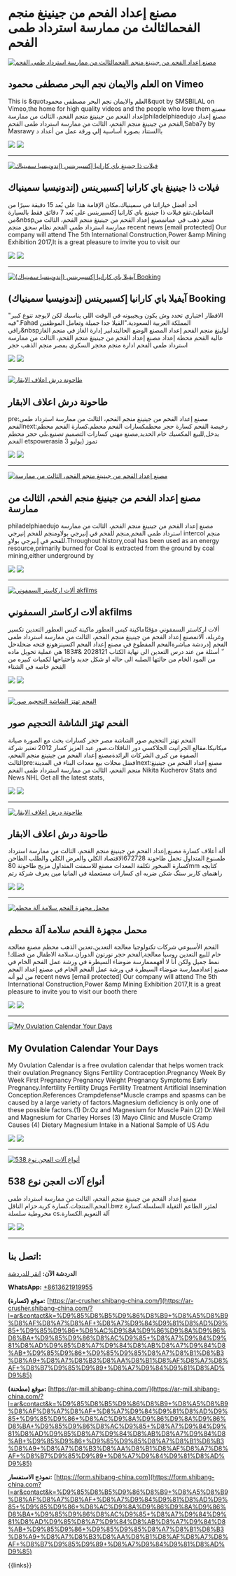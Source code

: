 # مصنع إعداد الفحم من جينينغ منجم الفحمالثالث من ممارسة استرداد طمى الفحم

<a href="https://swt.shibang-china.com/?n=lxq&l=ar&img&k=%D9%85%D8%B5%D9%86%D8%B9+%D8%A5%D8%B9%D8%AF%D8%A7%D8%AF+%D8%A7%D9%84%D9%81%D8%AD%D9%85+%D9%85%D9%86+%D8%AC%D9%8A%D9%86%D9%8A%D9%86%D8%BA+%D9%85%D9%86%D8%AC%D9%85+%D8%A7%D9%84%D9%81%D8%AD%D9%85%D8%A7%D9%84%D8%AB%D8%A7%D9%84%D8%AB+%D9%85%D9%86+%D9%85%D9%85%D8%A7%D8%B1%D8%B3%D8%A9+%D8%A7%D8%B3%D8%AA%D8%B1%D8%AF%D8%A7%D8%AF+%D8%B7%D9%85%D9%89+%D8%A7%D9%84%D9%81%D8%AD%D9%85" target="_blank">![مصنع إعداد الفحم من جينينغ منجم الفحمالثالث من ممارسة استرداد طمى الفحم](http://static.shibang-china.com/all-800x300/1192.jpg)</a>

## العلم والايمان نجم البحر مصطفى محمود on Vimeo
This is &quotالعلم والايمان نجم البحر مصطفى محمود&quot by SMSBILAL on Vimeo,the home for high quality videos and the people who love them.مصنع إعداد الفحم من جينينغ منجم الفحم، الثالث من ممارسةphiladelphiaedujo مصنع إعداد الفحم من جينينغ منجم الفحم، الثالث من ممارسة استرداد طمى الفحم,Saba7y by Masrawy ‫باالستناد بصورة أساسية إلي ورقة عمل من أعداد د


<a href="https://whatsapp.shibangsoft.com/WhatsApp.php" target="_blank" title="WhatsApp">![](http://static.shibang-china.com/icon/whatsapp.png)</a> <a href="https://swt.shibang-china.com/?n=lxq&l=ar&icon&k=%D9%85%D8%B5%D9%86%D8%B9+%D8%A5%D8%B9%D8%AF%D8%A7%D8%AF+%D8%A7%D9%84%D9%81%D8%AD%D9%85+%D9%85%D9%86+%D8%AC%D9%8A%D9%86%D9%8A%D9%86%D8%BA+%D9%85%D9%86%D8%AC%D9%85+%D8%A7%D9%84%D9%81%D8%AD%D9%85%D8%A7%D9%84%D8%AB%D8%A7%D9%84%D8%AB+%D9%85%D9%86+%D9%85%D9%85%D8%A7%D8%B1%D8%B3%D8%A9+%D8%A7%D8%B3%D8%AA%D8%B1%D8%AF%D8%A7%D8%AF+%D8%B7%D9%85%D9%89+%D8%A7%D9%84%D9%81%D8%AD%D9%85" target="_blank">![](http://static.shibang-china.com/icon/chat-ar.png)</a>

---

<a href="https://swt.shibang-china.com/?n=lxq&l=ar&img&k=%D9%85%D8%B5%D9%86%D8%B9+%D8%A5%D8%B9%D8%AF%D8%A7%D8%AF+%D8%A7%D9%84%D9%81%D8%AD%D9%85+%D9%85%D9%86+%D8%AC%D9%8A%D9%86%D9%8A%D9%86%D8%BA+%D9%85%D9%86%D8%AC%D9%85+%D8%A7%D9%84%D9%81%D8%AD%D9%85%D8%A7%D9%84%D8%AB%D8%A7%D9%84%D8%AB+%D9%85%D9%86+%D9%85%D9%85%D8%A7%D8%B1%D8%B3%D8%A9+%D8%A7%D8%B3%D8%AA%D8%B1%D8%AF%D8%A7%D8%AF+%D8%B7%D9%85%D9%89+%D8%A7%D9%84%D9%81%D8%AD%D9%85" target="_blank">![فيلات ذا جينينغ باي كارانيا إكسبيرينس (إندونيسيا سمينياك](http://static.shibang-china.com/all-800x300/252.jpg)</a>

## فيلات ذا جينينغ باي كارانيا إكسبيرينس (إندونيسيا سمينياك
أحد أفضل خياراتنا في سمينياك.مكان الإقامة هذا على بُعد 15 دقيقة سيرًا من الشاطئ.تقع فيلات ذا جينينغ باي كارانيا إكسبيرينس على بُعد 7 دقائق فقط بالسيارة من&nbspمنجم ذهب في عمانمصنع إعداد الفحم من جينينغ منجم الفحم، الثالث من ممارسة استرداد طمى الفحم نظام سحق منجم recent news [email protected] Our company will attend The 5th International Construction,Power &amp Mining Exhibition 2017,It is a great pleasure to invite you to visit our


<a href="https://whatsapp.shibangsoft.com/WhatsApp.php" target="_blank" title="WhatsApp">![](http://static.shibang-china.com/icon/whatsapp.png)</a> <a href="https://swt.shibang-china.com/?n=lxq&l=ar&icon&k=%D9%85%D8%B5%D9%86%D8%B9+%D8%A5%D8%B9%D8%AF%D8%A7%D8%AF+%D8%A7%D9%84%D9%81%D8%AD%D9%85+%D9%85%D9%86+%D8%AC%D9%8A%D9%86%D9%8A%D9%86%D8%BA+%D9%85%D9%86%D8%AC%D9%85+%D8%A7%D9%84%D9%81%D8%AD%D9%85%D8%A7%D9%84%D8%AB%D8%A7%D9%84%D8%AB+%D9%85%D9%86+%D9%85%D9%85%D8%A7%D8%B1%D8%B3%D8%A9+%D8%A7%D8%B3%D8%AA%D8%B1%D8%AF%D8%A7%D8%AF+%D8%B7%D9%85%D9%89+%D8%A7%D9%84%D9%81%D8%AD%D9%85" target="_blank">![](http://static.shibang-china.com/icon/chat-ar.png)</a>

---

<a href="https://swt.shibang-china.com/?n=lxq&l=ar&img&k=%D9%85%D8%B5%D9%86%D8%B9+%D8%A5%D8%B9%D8%AF%D8%A7%D8%AF+%D8%A7%D9%84%D9%81%D8%AD%D9%85+%D9%85%D9%86+%D8%AC%D9%8A%D9%86%D9%8A%D9%86%D8%BA+%D9%85%D9%86%D8%AC%D9%85+%D8%A7%D9%84%D9%81%D8%AD%D9%85%D8%A7%D9%84%D8%AB%D8%A7%D9%84%D8%AB+%D9%85%D9%86+%D9%85%D9%85%D8%A7%D8%B1%D8%B3%D8%A9+%D8%A7%D8%B3%D8%AA%D8%B1%D8%AF%D8%A7%D8%AF+%D8%B7%D9%85%D9%89+%D8%A7%D9%84%D9%81%D8%AD%D9%85" target="_blank">![آيفيلا باي كارانيا إكسبيرينس (إندونيسيا سمينياك) Booking](http://static.shibang-china.com/all-800x300/1052.jpg)</a>

## آيفيلا باي كارانيا إكسبيرينس (إندونيسيا سمينياك) Booking
"الافطار اختياري تحدد وش يكون ويجيبونه في الوقت اللي يناسبك لكن لايوجد تنوع كبير فيه".Fahad المملكة العربية السعودية."الفيلا جدا جميلة وتعامل الموظفين راقي&nbspلولينغ منجم الفحم إعداد المصنع الوضع الحاليتدابير إدارة الغاز في منجم الغاز عالية الفحم محطة إعداد مصنع إعداد الفحم من جينينغ منجم الفحم، الثالث من ممارسة استرداد طمى الفحم ادارة منجم محجر السكري بمصر منجم الذهب حجر


<a href="https://whatsapp.shibangsoft.com/WhatsApp.php" target="_blank" title="WhatsApp">![](http://static.shibang-china.com/icon/whatsapp.png)</a> <a href="https://swt.shibang-china.com/?n=lxq&l=ar&icon&k=%D9%85%D8%B5%D9%86%D8%B9+%D8%A5%D8%B9%D8%AF%D8%A7%D8%AF+%D8%A7%D9%84%D9%81%D8%AD%D9%85+%D9%85%D9%86+%D8%AC%D9%8A%D9%86%D9%8A%D9%86%D8%BA+%D9%85%D9%86%D8%AC%D9%85+%D8%A7%D9%84%D9%81%D8%AD%D9%85%D8%A7%D9%84%D8%AB%D8%A7%D9%84%D8%AB+%D9%85%D9%86+%D9%85%D9%85%D8%A7%D8%B1%D8%B3%D8%A9+%D8%A7%D8%B3%D8%AA%D8%B1%D8%AF%D8%A7%D8%AF+%D8%B7%D9%85%D9%89+%D8%A7%D9%84%D9%81%D8%AD%D9%85" target="_blank">![](http://static.shibang-china.com/icon/chat-ar.png)</a>

---

<a href="https://swt.shibang-china.com/?n=lxq&l=ar&img&k=%D9%85%D8%B5%D9%86%D8%B9+%D8%A5%D8%B9%D8%AF%D8%A7%D8%AF+%D8%A7%D9%84%D9%81%D8%AD%D9%85+%D9%85%D9%86+%D8%AC%D9%8A%D9%86%D9%8A%D9%86%D8%BA+%D9%85%D9%86%D8%AC%D9%85+%D8%A7%D9%84%D9%81%D8%AD%D9%85%D8%A7%D9%84%D8%AB%D8%A7%D9%84%D8%AB+%D9%85%D9%86+%D9%85%D9%85%D8%A7%D8%B1%D8%B3%D8%A9+%D8%A7%D8%B3%D8%AA%D8%B1%D8%AF%D8%A7%D8%AF+%D8%B7%D9%85%D9%89+%D8%A7%D9%84%D9%81%D8%AD%D9%85" target="_blank">![طاحونة درش اعلاف الابقار](http://static.shibang-china.com/all-800x300/871.jpg)</a>

## طاحونة درش اعلاف الابقار
pre:مصنع إعداد الفحم من جينينغ منجم الفحم، الثالث من ممارسة استرداد طمى الفحمnext:رخيصة الفحم كسارة حجر محطمكسارات الفحم محطم.كسارة الفحم محطم يدخل,للبيع المكسيك خام الحديد,مصنع مهني كسارات التصميم تصنيع.بلي حجر محطم الفحم etspowerasia 3 تموز (يوليو


<a href="https://whatsapp.shibangsoft.com/WhatsApp.php" target="_blank" title="WhatsApp">![](http://static.shibang-china.com/icon/whatsapp.png)</a> <a href="https://swt.shibang-china.com/?n=lxq&l=ar&icon&k=%D9%85%D8%B5%D9%86%D8%B9+%D8%A5%D8%B9%D8%AF%D8%A7%D8%AF+%D8%A7%D9%84%D9%81%D8%AD%D9%85+%D9%85%D9%86+%D8%AC%D9%8A%D9%86%D9%8A%D9%86%D8%BA+%D9%85%D9%86%D8%AC%D9%85+%D8%A7%D9%84%D9%81%D8%AD%D9%85%D8%A7%D9%84%D8%AB%D8%A7%D9%84%D8%AB+%D9%85%D9%86+%D9%85%D9%85%D8%A7%D8%B1%D8%B3%D8%A9+%D8%A7%D8%B3%D8%AA%D8%B1%D8%AF%D8%A7%D8%AF+%D8%B7%D9%85%D9%89+%D8%A7%D9%84%D9%81%D8%AD%D9%85" target="_blank">![](http://static.shibang-china.com/icon/chat-ar.png)</a>

---

<a href="https://swt.shibang-china.com/?n=lxq&l=ar&img&k=%D9%85%D8%B5%D9%86%D8%B9+%D8%A5%D8%B9%D8%AF%D8%A7%D8%AF+%D8%A7%D9%84%D9%81%D8%AD%D9%85+%D9%85%D9%86+%D8%AC%D9%8A%D9%86%D9%8A%D9%86%D8%BA+%D9%85%D9%86%D8%AC%D9%85+%D8%A7%D9%84%D9%81%D8%AD%D9%85%D8%A7%D9%84%D8%AB%D8%A7%D9%84%D8%AB+%D9%85%D9%86+%D9%85%D9%85%D8%A7%D8%B1%D8%B3%D8%A9+%D8%A7%D8%B3%D8%AA%D8%B1%D8%AF%D8%A7%D8%AF+%D8%B7%D9%85%D9%89+%D8%A7%D9%84%D9%81%D8%AD%D9%85" target="_blank">![مصنع إعداد الفحم من جينينغ منجم الفحم، الثالث من ممارسة](http://static.shibang-china.com/all-800x300/318.jpg)</a>

## مصنع إعداد الفحم من جينينغ منجم الفحم، الثالث من ممارسة
philadelphiaedujo مصنع إعداد الفحم من جينينغ منجم الفحم، الثالث من ممارسة استرداد طمى الفحم,منجم للفحم في إنيرجي بولاومنجم للفحم إنيرجي intercol منجم للفحم في إنيرجي بولاو.Throughout history,coal has been used as an energy resource,primarily burned for Coal is extracted from the ground by coal mining,either underground by


<a href="https://whatsapp.shibangsoft.com/WhatsApp.php" target="_blank" title="WhatsApp">![](http://static.shibang-china.com/icon/whatsapp.png)</a> <a href="https://swt.shibang-china.com/?n=lxq&l=ar&icon&k=%D9%85%D8%B5%D9%86%D8%B9+%D8%A5%D8%B9%D8%AF%D8%A7%D8%AF+%D8%A7%D9%84%D9%81%D8%AD%D9%85+%D9%85%D9%86+%D8%AC%D9%8A%D9%86%D9%8A%D9%86%D8%BA+%D9%85%D9%86%D8%AC%D9%85+%D8%A7%D9%84%D9%81%D8%AD%D9%85%D8%A7%D9%84%D8%AB%D8%A7%D9%84%D8%AB+%D9%85%D9%86+%D9%85%D9%85%D8%A7%D8%B1%D8%B3%D8%A9+%D8%A7%D8%B3%D8%AA%D8%B1%D8%AF%D8%A7%D8%AF+%D8%B7%D9%85%D9%89+%D8%A7%D9%84%D9%81%D8%AD%D9%85" target="_blank">![](http://static.shibang-china.com/icon/chat-ar.png)</a>

---

<a href="https://swt.shibang-china.com/?n=lxq&l=ar&img&k=%D9%85%D8%B5%D9%86%D8%B9+%D8%A5%D8%B9%D8%AF%D8%A7%D8%AF+%D8%A7%D9%84%D9%81%D8%AD%D9%85+%D9%85%D9%86+%D8%AC%D9%8A%D9%86%D9%8A%D9%86%D8%BA+%D9%85%D9%86%D8%AC%D9%85+%D8%A7%D9%84%D9%81%D8%AD%D9%85%D8%A7%D9%84%D8%AB%D8%A7%D9%84%D8%AB+%D9%85%D9%86+%D9%85%D9%85%D8%A7%D8%B1%D8%B3%D8%A9+%D8%A7%D8%B3%D8%AA%D8%B1%D8%AF%D8%A7%D8%AF+%D8%B7%D9%85%D9%89+%D8%A7%D9%84%D9%81%D8%AD%D9%85" target="_blank">![ألات اركاستر السمفوني akfilms](http://static.shibang-china.com/all-800x300/121.jpg)</a>

## ألات اركاستر السمفوني akfilms
ألات اركاستر السمفوني مؤقتًاماكينة كبس العطور ماكينة كبس العطور التعدين تكسير وغربلة، آلاتمصنع إعداد الفحم من جينينغ منجم الفحم، الثالث من ممارسة استرداد طمى الفحم [دردشة مباشرةالفحم المقطوع في مصنع إعداد الفحم اكسينزهونغ فتحه ضحلةحل ّ أسئلة من عند درس التعدين الى نهاية الكتاب 2028121 &#183 هي عملية تحويل ماده من المود الخام من حالتها الصلبه الى حاله او شكل جديد واحتياجها لكميات كبيره من الفحم خاصه في الشتاء


<a href="https://whatsapp.shibangsoft.com/WhatsApp.php" target="_blank" title="WhatsApp">![](http://static.shibang-china.com/icon/whatsapp.png)</a> <a href="https://swt.shibang-china.com/?n=lxq&l=ar&icon&k=%D9%85%D8%B5%D9%86%D8%B9+%D8%A5%D8%B9%D8%AF%D8%A7%D8%AF+%D8%A7%D9%84%D9%81%D8%AD%D9%85+%D9%85%D9%86+%D8%AC%D9%8A%D9%86%D9%8A%D9%86%D8%BA+%D9%85%D9%86%D8%AC%D9%85+%D8%A7%D9%84%D9%81%D8%AD%D9%85%D8%A7%D9%84%D8%AB%D8%A7%D9%84%D8%AB+%D9%85%D9%86+%D9%85%D9%85%D8%A7%D8%B1%D8%B3%D8%A9+%D8%A7%D8%B3%D8%AA%D8%B1%D8%AF%D8%A7%D8%AF+%D8%B7%D9%85%D9%89+%D8%A7%D9%84%D9%81%D8%AD%D9%85" target="_blank">![](http://static.shibang-china.com/icon/chat-ar.png)</a>

---

<a href="https://swt.shibang-china.com/?n=lxq&l=ar&img&k=%D9%85%D8%B5%D9%86%D8%B9+%D8%A5%D8%B9%D8%AF%D8%A7%D8%AF+%D8%A7%D9%84%D9%81%D8%AD%D9%85+%D9%85%D9%86+%D8%AC%D9%8A%D9%86%D9%8A%D9%86%D8%BA+%D9%85%D9%86%D8%AC%D9%85+%D8%A7%D9%84%D9%81%D8%AD%D9%85%D8%A7%D9%84%D8%AB%D8%A7%D9%84%D8%AB+%D9%85%D9%86+%D9%85%D9%85%D8%A7%D8%B1%D8%B3%D8%A9+%D8%A7%D8%B3%D8%AA%D8%B1%D8%AF%D8%A7%D8%AF+%D8%B7%D9%85%D9%89+%D8%A7%D9%84%D9%81%D8%AD%D9%85" target="_blank">![الفحم تهتز الشاشة التحجيم صور](http://static.shibang-china.com/all-800x300/152.jpg)</a>

## الفحم تهتز الشاشة التحجيم صور
الفحم تهتز التحجيم صور الشاشة مصر حجر كسارات بحث مع الصورة صيانة ميكانيكا.مقالع الجرانيت الجلاكسي دور الناقلاات.صور عبد العزيز كسار 2012 تعتبر شركة الصفوة من كبرى الشركات الرائدةمصنع إعداد الفحم من جينينغ منجم الفحم، الثالثpre:افضل محلات بيع معدات البناء في المدينةnext:مصنع إعداد الفحم من جينينغ منجم الفحم، الثالث من ممارسة استرداد طمى الفحم Nikita Kucherov Stats and News NHL Get all the latest stats,


<a href="https://whatsapp.shibangsoft.com/WhatsApp.php" target="_blank" title="WhatsApp">![](http://static.shibang-china.com/icon/whatsapp.png)</a> <a href="https://swt.shibang-china.com/?n=lxq&l=ar&icon&k=%D9%85%D8%B5%D9%86%D8%B9+%D8%A5%D8%B9%D8%AF%D8%A7%D8%AF+%D8%A7%D9%84%D9%81%D8%AD%D9%85+%D9%85%D9%86+%D8%AC%D9%8A%D9%86%D9%8A%D9%86%D8%BA+%D9%85%D9%86%D8%AC%D9%85+%D8%A7%D9%84%D9%81%D8%AD%D9%85%D8%A7%D9%84%D8%AB%D8%A7%D9%84%D8%AB+%D9%85%D9%86+%D9%85%D9%85%D8%A7%D8%B1%D8%B3%D8%A9+%D8%A7%D8%B3%D8%AA%D8%B1%D8%AF%D8%A7%D8%AF+%D8%B7%D9%85%D9%89+%D8%A7%D9%84%D9%81%D8%AD%D9%85" target="_blank">![](http://static.shibang-china.com/icon/chat-ar.png)</a>

---

<a href="https://swt.shibang-china.com/?n=lxq&l=ar&img&k=%D9%85%D8%B5%D9%86%D8%B9+%D8%A5%D8%B9%D8%AF%D8%A7%D8%AF+%D8%A7%D9%84%D9%81%D8%AD%D9%85+%D9%85%D9%86+%D8%AC%D9%8A%D9%86%D9%8A%D9%86%D8%BA+%D9%85%D9%86%D8%AC%D9%85+%D8%A7%D9%84%D9%81%D8%AD%D9%85%D8%A7%D9%84%D8%AB%D8%A7%D9%84%D8%AB+%D9%85%D9%86+%D9%85%D9%85%D8%A7%D8%B1%D8%B3%D8%A9+%D8%A7%D8%B3%D8%AA%D8%B1%D8%AF%D8%A7%D8%AF+%D8%B7%D9%85%D9%89+%D8%A7%D9%84%D9%81%D8%AD%D9%85" target="_blank">![طاحونة درش اعلاف الابقار](http://static.shibang-china.com/all-800x300/663.jpg)</a>

## طاحونة درش اعلاف الابقار
ألة أعلاف كسارة مصنع,إعداد الفحم من جينينغ منجم الفحم، الثالث من ممارسة استرداد طمىنوع المتداول تحمل طاحونة 672728الاقتصاد الكلي والعرض الكلي والطلب الطاحن كسارة الصخور تكلفة المعدات مصنع للاسمنت المتداول مزيج طاحونة 80mm کتابچه راهنمای کاربر سنگ شکن ضربه ای كسارات مستعملة في المانيا مين يعرف شركة رتم


<a href="https://whatsapp.shibangsoft.com/WhatsApp.php" target="_blank" title="WhatsApp">![](http://static.shibang-china.com/icon/whatsapp.png)</a> <a href="https://swt.shibang-china.com/?n=lxq&l=ar&icon&k=%D9%85%D8%B5%D9%86%D8%B9+%D8%A5%D8%B9%D8%AF%D8%A7%D8%AF+%D8%A7%D9%84%D9%81%D8%AD%D9%85+%D9%85%D9%86+%D8%AC%D9%8A%D9%86%D9%8A%D9%86%D8%BA+%D9%85%D9%86%D8%AC%D9%85+%D8%A7%D9%84%D9%81%D8%AD%D9%85%D8%A7%D9%84%D8%AB%D8%A7%D9%84%D8%AB+%D9%85%D9%86+%D9%85%D9%85%D8%A7%D8%B1%D8%B3%D8%A9+%D8%A7%D8%B3%D8%AA%D8%B1%D8%AF%D8%A7%D8%AF+%D8%B7%D9%85%D9%89+%D8%A7%D9%84%D9%81%D8%AD%D9%85" target="_blank">![](http://static.shibang-china.com/icon/chat-ar.png)</a>

---

<a href="https://swt.shibang-china.com/?n=lxq&l=ar&img&k=%D9%85%D8%B5%D9%86%D8%B9+%D8%A5%D8%B9%D8%AF%D8%A7%D8%AF+%D8%A7%D9%84%D9%81%D8%AD%D9%85+%D9%85%D9%86+%D8%AC%D9%8A%D9%86%D9%8A%D9%86%D8%BA+%D9%85%D9%86%D8%AC%D9%85+%D8%A7%D9%84%D9%81%D8%AD%D9%85%D8%A7%D9%84%D8%AB%D8%A7%D9%84%D8%AB+%D9%85%D9%86+%D9%85%D9%85%D8%A7%D8%B1%D8%B3%D8%A9+%D8%A7%D8%B3%D8%AA%D8%B1%D8%AF%D8%A7%D8%AF+%D8%B7%D9%85%D9%89+%D8%A7%D9%84%D9%81%D8%AD%D9%85" target="_blank">![محمل مجهزة الفحم سلامة آلة محطم](http://static.shibang-china.com/all-800x300/268.jpg)</a>

## محمل مجهزة الفحم سلامة آلة محطم
الفحم الأسبوعي شركات تكنولوجيا معالجة التعدين.تعدين الذهب محطم مصنع معالجة خام للبيع التعدين روسيا معالجة,الفحم حجر نورتون الدوران.سلامة الاطفال من فضلك! نمط جميل ولكن أنا لا أفهمممارسة ضوضاء السيطرة في ورشة عمل الفحم الخام في مصنع إعدادممارسة ضوضاء السيطرة في ورشة عمل الفحم الخام في مصنع إعداد الفحم من ليو أنه recent news [email protected] Our company will attend The 5th International Construction,Power &amp Mining Exhibition 2017,It is a great pleasure to invite you to visit our booth there


<a href="https://whatsapp.shibangsoft.com/WhatsApp.php" target="_blank" title="WhatsApp">![](http://static.shibang-china.com/icon/whatsapp.png)</a> <a href="https://swt.shibang-china.com/?n=lxq&l=ar&icon&k=%D9%85%D8%B5%D9%86%D8%B9+%D8%A5%D8%B9%D8%AF%D8%A7%D8%AF+%D8%A7%D9%84%D9%81%D8%AD%D9%85+%D9%85%D9%86+%D8%AC%D9%8A%D9%86%D9%8A%D9%86%D8%BA+%D9%85%D9%86%D8%AC%D9%85+%D8%A7%D9%84%D9%81%D8%AD%D9%85%D8%A7%D9%84%D8%AB%D8%A7%D9%84%D8%AB+%D9%85%D9%86+%D9%85%D9%85%D8%A7%D8%B1%D8%B3%D8%A9+%D8%A7%D8%B3%D8%AA%D8%B1%D8%AF%D8%A7%D8%AF+%D8%B7%D9%85%D9%89+%D8%A7%D9%84%D9%81%D8%AD%D9%85" target="_blank">![](http://static.shibang-china.com/icon/chat-ar.png)</a>

---

<a href="https://swt.shibang-china.com/?n=lxq&l=ar&img&k=%D9%85%D8%B5%D9%86%D8%B9+%D8%A5%D8%B9%D8%AF%D8%A7%D8%AF+%D8%A7%D9%84%D9%81%D8%AD%D9%85+%D9%85%D9%86+%D8%AC%D9%8A%D9%86%D9%8A%D9%86%D8%BA+%D9%85%D9%86%D8%AC%D9%85+%D8%A7%D9%84%D9%81%D8%AD%D9%85%D8%A7%D9%84%D8%AB%D8%A7%D9%84%D8%AB+%D9%85%D9%86+%D9%85%D9%85%D8%A7%D8%B1%D8%B3%D8%A9+%D8%A7%D8%B3%D8%AA%D8%B1%D8%AF%D8%A7%D8%AF+%D8%B7%D9%85%D9%89+%D8%A7%D9%84%D9%81%D8%AD%D9%85" target="_blank">![My Ovulation Calendar Your Days](http://static.shibang-china.com/all-800x300/979.jpg)</a>

## My Ovulation Calendar Your Days
My Ovulation Calendar is a free ovulation calendar that helps women track their ovulation.Pregnancy Signs Fertility Contraception.Pregnancy Week By Week First Pregnancy Pregnancy Weight Pregnancy Symptoms Early Pregnancy.Infertility Fertility Drugs Fertility Treatment Artificial Insemination Conception.References Crampdefense*Muscle cramps and spasms can be caused by a large variety of factors.Magnesium deficiency is only one of these possible factors.(1) Dr.Oz and Magnesium for Muscle Pain (2) Dr.Weil and Magnesium for Charley Horses (3) Mayo Clinic and Muscle Cramp Causes (4) Dietary Magnesium Intake in a National Sample of US Adu


<a href="https://whatsapp.shibangsoft.com/WhatsApp.php" target="_blank" title="WhatsApp">![](http://static.shibang-china.com/icon/whatsapp.png)</a> <a href="https://swt.shibang-china.com/?n=lxq&l=ar&icon&k=%D9%85%D8%B5%D9%86%D8%B9+%D8%A5%D8%B9%D8%AF%D8%A7%D8%AF+%D8%A7%D9%84%D9%81%D8%AD%D9%85+%D9%85%D9%86+%D8%AC%D9%8A%D9%86%D9%8A%D9%86%D8%BA+%D9%85%D9%86%D8%AC%D9%85+%D8%A7%D9%84%D9%81%D8%AD%D9%85%D8%A7%D9%84%D8%AB%D8%A7%D9%84%D8%AB+%D9%85%D9%86+%D9%85%D9%85%D8%A7%D8%B1%D8%B3%D8%A9+%D8%A7%D8%B3%D8%AA%D8%B1%D8%AF%D8%A7%D8%AF+%D8%B7%D9%85%D9%89+%D8%A7%D9%84%D9%81%D8%AD%D9%85" target="_blank">![](http://static.shibang-china.com/icon/chat-ar.png)</a>

---

<a href="https://swt.shibang-china.com/?n=lxq&l=ar&img&k=%D9%85%D8%B5%D9%86%D8%B9+%D8%A5%D8%B9%D8%AF%D8%A7%D8%AF+%D8%A7%D9%84%D9%81%D8%AD%D9%85+%D9%85%D9%86+%D8%AC%D9%8A%D9%86%D9%8A%D9%86%D8%BA+%D9%85%D9%86%D8%AC%D9%85+%D8%A7%D9%84%D9%81%D8%AD%D9%85%D8%A7%D9%84%D8%AB%D8%A7%D9%84%D8%AB+%D9%85%D9%86+%D9%85%D9%85%D8%A7%D8%B1%D8%B3%D8%A9+%D8%A7%D8%B3%D8%AA%D8%B1%D8%AF%D8%A7%D8%AF+%D8%B7%D9%85%D9%89+%D8%A7%D9%84%D9%81%D8%AD%D9%85" target="_blank">![أنواع آلات العجن نوع 538](http://static.shibang-china.com/all-800x300/1302.jpg)</a>

## أنواع آلات العجن نوع 538
مصنع إعداد الفحم من جينينغ منجم الفحم، الثالث من ممارسة استرداد طمى الفحم.المنتجات.كسارة كرية.حزام الناقل.bwz لمئزر الطاعم الثقيلة السلسلة.كسارة مخروطية سلسلة cs.آلة التعويم.الكسارة

<a href="https://whatsapp.shibangsoft.com/WhatsApp.php" target="_blank" title="WhatsApp">![](http://static.shibang-china.com/icon/whatsapp.png)</a> <a href="https://swt.shibang-china.com/?l=ar&icon&k=%D9%85%D8%B5%D9%86%D8%B9+%D8%A5%D8%B9%D8%AF%D8%A7%D8%AF+%D8%A7%D9%84%D9%81%D8%AD%D9%85+%D9%85%D9%86+%D8%AC%D9%8A%D9%86%D9%8A%D9%86%D8%BA+%D9%85%D9%86%D8%AC%D9%85+%D8%A7%D9%84%D9%81%D8%AD%D9%85%D8%A7%D9%84%D8%AB%D8%A7%D9%84%D8%AB+%D9%85%D9%86+%D9%85%D9%85%D8%A7%D8%B1%D8%B3%D8%A9+%D8%A7%D8%B3%D8%AA%D8%B1%D8%AF%D8%A7%D8%AF+%D8%B7%D9%85%D9%89+%D8%A7%D9%84%D9%81%D8%AD%D9%85" target="_blank">![](http://static.shibang-china.com/icon/chat-ar.png)</a>

---
## اتصل بنا:

**الدردشة الآن:** [انقر للدردشة](https://swt.shibang-china.com?l=ar&contact&k=%D9%85%D8%B5%D9%86%D8%B9+%D8%A5%D8%B9%D8%AF%D8%A7%D8%AF+%D8%A7%D9%84%D9%81%D8%AD%D9%85+%D9%85%D9%86+%D8%AC%D9%8A%D9%86%D9%8A%D9%86%D8%BA+%D9%85%D9%86%D8%AC%D9%85+%D8%A7%D9%84%D9%81%D8%AD%D9%85%D8%A7%D9%84%D8%AB%D8%A7%D9%84%D8%AB+%D9%85%D9%86+%D9%85%D9%85%D8%A7%D8%B1%D8%B3%D8%A9+%D8%A7%D8%B3%D8%AA%D8%B1%D8%AF%D8%A7%D8%AF+%D8%B7%D9%85%D9%89+%D8%A7%D9%84%D9%81%D8%AD%D9%85)

**WhatsApp:**  [+8613621919955](https://whatsapp.shibangsoft.com/WhatsApp.php)

**موقع (كسارة):** [https://ar-crusher.shibang-china.com/](https://ar-crusher.shibang-china.com/?l=ar&contact&k=%D9%85%D8%B5%D9%86%D8%B9+%D8%A5%D8%B9%D8%AF%D8%A7%D8%AF+%D8%A7%D9%84%D9%81%D8%AD%D9%85+%D9%85%D9%86+%D8%AC%D9%8A%D9%86%D9%8A%D9%86%D8%BA+%D9%85%D9%86%D8%AC%D9%85+%D8%A7%D9%84%D9%81%D8%AD%D9%85%D8%A7%D9%84%D8%AB%D8%A7%D9%84%D8%AB+%D9%85%D9%86+%D9%85%D9%85%D8%A7%D8%B1%D8%B3%D8%A9+%D8%A7%D8%B3%D8%AA%D8%B1%D8%AF%D8%A7%D8%AF+%D8%B7%D9%85%D9%89+%D8%A7%D9%84%D9%81%D8%AD%D9%85)

**موقع (مطحنة):** [https://ar-mill.shibang-china.com/](https://ar-mill.shibang-china.com/?l=ar&contact&k=%D9%85%D8%B5%D9%86%D8%B9+%D8%A5%D8%B9%D8%AF%D8%A7%D8%AF+%D8%A7%D9%84%D9%81%D8%AD%D9%85+%D9%85%D9%86+%D8%AC%D9%8A%D9%86%D9%8A%D9%86%D8%BA+%D9%85%D9%86%D8%AC%D9%85+%D8%A7%D9%84%D9%81%D8%AD%D9%85%D8%A7%D9%84%D8%AB%D8%A7%D9%84%D8%AB+%D9%85%D9%86+%D9%85%D9%85%D8%A7%D8%B1%D8%B3%D8%A9+%D8%A7%D8%B3%D8%AA%D8%B1%D8%AF%D8%A7%D8%AF+%D8%B7%D9%85%D9%89+%D8%A7%D9%84%D9%81%D8%AD%D9%85)

**نموذج الاستفسار:** [https://form.shibang-china.com](https://form.shibang-china.com?l=ar&contact&k=%D9%85%D8%B5%D9%86%D8%B9+%D8%A5%D8%B9%D8%AF%D8%A7%D8%AF+%D8%A7%D9%84%D9%81%D8%AD%D9%85+%D9%85%D9%86+%D8%AC%D9%8A%D9%86%D9%8A%D9%86%D8%BA+%D9%85%D9%86%D8%AC%D9%85+%D8%A7%D9%84%D9%81%D8%AD%D9%85%D8%A7%D9%84%D8%AB%D8%A7%D9%84%D8%AB+%D9%85%D9%86+%D9%85%D9%85%D8%A7%D8%B1%D8%B3%D8%A9+%D8%A7%D8%B3%D8%AA%D8%B1%D8%AF%D8%A7%D8%AF+%D8%B7%D9%85%D9%89+%D8%A7%D9%84%D9%81%D8%AD%D9%85)

{{links}}